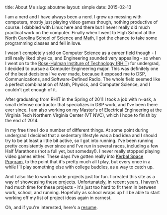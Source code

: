 title: About Me
slug: aboutme
layout: simple
date: 2015-02-13

I am a nerd and I have always been a nerd.  I grew up messing with computers,
mostly just playing video games though, nothing productive of course.  I dabbled
with Linux here and there but I never really did much practical work on the computer.
Finally when I went to High School at the
[North Carolina School of Science and Math](http://www.ncssm.edu), I got the
chance to take some programming classes and fell in love.

I wasn't completely sold on Computer Science as a career field though - I still
really liked physics, and Engineering sounded very appealing -  so when I went
on to the [Rose-Hulman Institure of Technology (RHIT)](http://www.rose-hulman.edu)
for undergrad, I decided to
pursue a Computer Engineering major. This was definitely one of the best
decisions I've ever made, because it exposed me to DSP, Communications, and
Software-Defined Radio.  The whole field seemed like a perfect combinaation
of Math, Physics, and Computer Science, and I couldn't get enough of it.

After graduating from RHIT in the Spring of 2011 I took a job with n~ask, a
small defense contractor that specializes in DSP work, and I've been there ever
since.  I am also working on my Master's of Electrical Engineering at the
Virginia Tech Northern Virginia Center (VT NVC), which I hope to finish by the
end of 2014.

In my free time I do a number of different things.  At some point during
undergrad I decided that a sedentary lifestyle was a bad idea and I should try
to be at least a little bit active,
so I got into running.  I've been running pretty consistently ever since and I've
run in several races, including a few Half Marathons (not a full yet, but
someday!).  I never really stopped playing video games either. These days I've
gotten really into [Kerbal Space Program](http://kerbalspaceprogram.com), to the
point that it's pretty much all I play, but every once in a while I'll play
something else with college buddies, as a way to catch up.

And I also like to work on side projects just for fun. I created this site
as a way of showcasing these [projects](../projects/).  Unfortunately, in recent years, I
haven't had much time for these projects - it's just too hard to fit them in
between work, school, and running.  Hopefully as school wraps up I'll be able
to start working off my list of project ideas again in earnest.

Oh, and if you're interested, here's a [resume](../media/resume.pdf).
